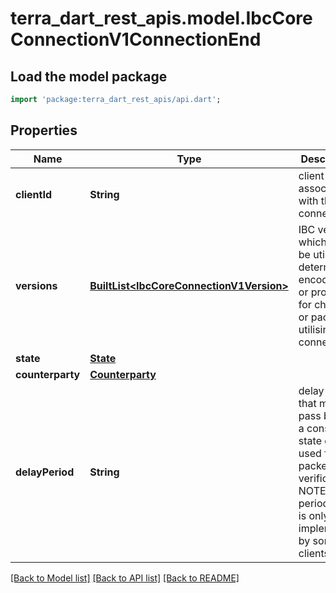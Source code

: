 # terra_dart_rest_apis.model.IbcCoreConnectionV1ConnectionEnd

## Load the model package
```dart
import 'package:terra_dart_rest_apis/api.dart';
```

## Properties
Name | Type | Description | Notes
------------ | ------------- | ------------- | -------------
**clientId** | **String** | client associated with this connection. | [optional] 
**versions** | [**BuiltList&lt;IbcCoreConnectionV1Version&gt;**](IbcCoreConnectionV1Version.md) | IBC version which can be utilised to determine encodings or protocols for channels or packets utilising this connection. | [optional] 
**state** | [**State**](State.md) |  | [optional] 
**counterparty** | [**Counterparty**](Counterparty.md) |  | [optional] 
**delayPeriod** | **String** | delay period that must pass before a consensus state can be used for packet-verification NOTE: delay period logic is only implemented by some clients. | [optional] 

[[Back to Model list]](../README.md#documentation-for-models) [[Back to API list]](../README.md#documentation-for-api-endpoints) [[Back to README]](../README.md)


